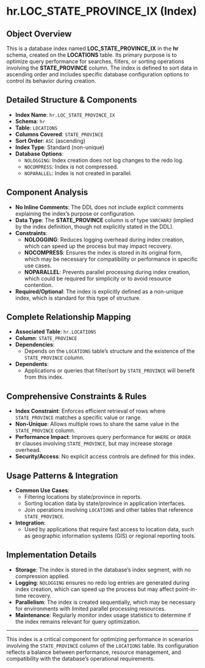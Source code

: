 # hr.LOC_STATE_PROVINCE_IX (Index)  

## Object Overview  
This is a database index named **LOC_STATE_PROVINCE_IX** in the **hr** schema, created on the **LOCATIONS** table. Its primary purpose is to optimize query performance for searches, filters, or sorting operations involving the **STATE_PROVINCE** column. The index is defined to sort data in ascending order and includes specific database configuration options to control its behavior during creation.  

## Detailed Structure & Components  
- **Index Name**: `hr.LOC_STATE_PROVINCE_IX`  
- **Schema**: `hr`  
- **Table**: `LOCATIONS`  
- **Columns Covered**: `STATE_PROVINCE`  
- **Sort Order**: `ASC` (ascending)  
- **Index Type**: Standard (non-unique)  
- **Database Options**:  
  - `NOLOGGING`: Index creation does not log changes to the redo log.  
  - `NOCOMPRESS`: Index is not compressed.  
  - `NOPARALLEL`: Index is not created in parallel.  

## Component Analysis  
- **No Inline Comments**: The DDL does not include explicit comments explaining the index’s purpose or configuration.  
- **Data Type**: The **STATE_PROVINCE** column is of type `VARCHAR2` (implied by the index definition, though not explicitly stated in the DDL).  
- **Constraints**:  
  - **NOLOGGING**: Reduces logging overhead during index creation, which can speed up the process but may impact recovery.  
  - **NOCOMPRESS**: Ensures the index is stored in its original form, which may be necessary for compatibility or performance in specific use cases.  
  - **NOPARALLEL**: Prevents parallel processing during index creation, which could be required for simplicity or to avoid resource contention.  
- **Required/Optional**: The index is explicitly defined as a non-unique index, which is standard for this type of structure.  

## Complete Relationship Mapping  
- **Associated Table**: `hr.LOCATIONS`  
- **Column**: `STATE_PROVINCE`  
- **Dependencies**:  
  - Depends on the `LOCATIONS` table’s structure and the existence of the `STATE_PROVINCE` column.  
- **Dependents**:  
  - Applications or queries that filter/sort by `STATE_PROVINCE` will benefit from this index.  

## Comprehensive Constraints & Rules  
- **Index Constraint**: Enforces efficient retrieval of rows where `STATE_PROVINCE` matches a specific value or range.  
- **Non-Unique**: Allows multiple rows to share the same value in the `STATE_PROVINCE` column.  
- **Performance Impact**: Improves query performance for `WHERE` or `ORDER BY` clauses involving `STATE_PROVINCE`, but may increase storage overhead.  
- **Security/Access**: No explicit access controls are defined for this index.  

## Usage Patterns & Integration  
- **Common Use Cases**:  
  - Filtering locations by state/province in reports.  
  - Sorting location data by state/province in application interfaces.  
  - Join operations involving `LOCATIONS` and other tables that reference `STATE_PROVINCE`.  
- **Integration**:  
  - Used by applications that require fast access to location data, such as geographic information systems (GIS) or regional reporting tools.  

## Implementation Details  
- **Storage**: The index is stored in the database’s index segment, with no compression applied.  
- **Logging**: `NOLOGGING` ensures no redo log entries are generated during index creation, which can speed up the process but may affect point-in-time recovery.  
- **Parallelism**: The index is created sequentially, which may be necessary for environments with limited parallel processing resources.  
- **Maintenance**: Regularly monitor index usage statistics to determine if the index remains relevant for query optimization.  

---  
This index is a critical component for optimizing performance in scenarios involving the `STATE_PROVINCE` column of the `LOCATIONS` table. Its configuration reflects a balance between performance, resource management, and compatibility with the database’s operational requirements.